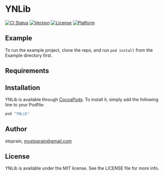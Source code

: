 # YNLib

[![CI Status](http://img.shields.io/travis/stoprain/YNLib.svg?style=flat)](https://travis-ci.org/stoprain/YNLib)
[![Version](https://img.shields.io/cocoapods/v/YNLib.svg?style=flat)](http://cocoapods.org/pods/YNLib)
[![License](https://img.shields.io/cocoapods/l/YNLib.svg?style=flat)](http://cocoapods.org/pods/YNLib)
[![Platform](https://img.shields.io/cocoapods/p/YNLib.svg?style=flat)](http://cocoapods.org/pods/YNLib)

## Example

To run the example project, clone the repo, and run `pod install` from the Example directory first.

## Requirements

## Installation

YNLib is available through [CocoaPods](http://cocoapods.org). To install
it, simply add the following line to your Podfile:

```ruby
pod "YNLib"
```

## Author

stoprain, mystoprain@gmail.com

## License

YNLib is available under the MIT license. See the LICENSE file for more info.
